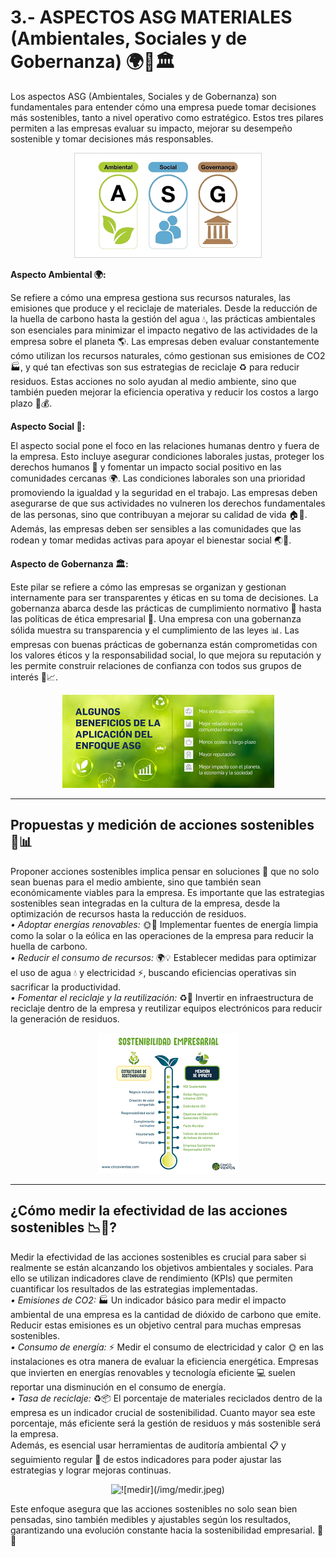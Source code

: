 # 3.- ASPECTOS ASG MATERIALES (Ambientales, Sociales y de Gobernanza) 🌍👥🏛️


Los aspectos ASG (Ambientales, Sociales y de Gobernanza) son fundamentales para entender cómo una empresa puede tomar decisiones más sostenibles, tanto a nivel operativo como estratégico. Estos tres pilares permiten a las empresas evaluar su impacto, mejorar su desempeño sostenible y tomar decisiones más responsables.

<p align="center">
  <img src="/img/asg.png" alt="![asg](/img/asg.png)" />
</p>  

**Aspecto Ambiental 🌍:**

Se refiere a cómo una empresa gestiona sus recursos naturales, las emisiones que produce y el reciclaje de materiales. Desde la reducción de la huella de carbono hasta la gestión del agua 💧, las prácticas ambientales son esenciales para minimizar el impacto negativo de las actividades de la empresa sobre el planeta 🌎. Las empresas deben evaluar constantemente cómo utilizan los recursos naturales, cómo gestionan sus emisiones de CO2 🏭, y qué tan efectivas son sus estrategias de reciclaje ♻️ para reducir residuos.
Estas acciones no solo ayudan al medio ambiente, sino que también pueden mejorar la eficiencia operativa y reducir los costos a largo plazo 🌱💰.

**Aspecto Social 👥:**

El aspecto social pone el foco en las relaciones humanas dentro y fuera de la empresa. Esto incluye asegurar condiciones laborales justas, proteger los derechos humanos 👫 y fomentar un impacto social positivo en las comunidades cercanas 🌍. Las condiciones laborales son una prioridad promoviendo la igualdad y la seguridad en el trabajo. Las empresas deben asegurarse de que sus actividades no vulneren los derechos fundamentales de las personas, sino que contribuyan a mejorar su calidad de vida 🏠💼. Además, las empresas deben ser sensibles a las comunidades que las rodean y tomar medidas activas para apoyar el bienestar social 🌏💚.

**Aspecto de Gobernanza 🏛️:**

Este pilar se refiere a cómo las empresas se organizan y gestionan internamente para ser transparentes y éticas en su toma de decisiones. La gobernanza abarca desde las prácticas de cumplimiento normativo 📜 hasta las políticas de ética empresarial 🤝. Una empresa con una gobernanza sólida muestra su transparencia y el cumplimiento de las leyes 📊. Las empresas con buenas prácticas de gobernanza están comprometidas con los valores éticos y la responsabilidad social, lo que mejora su reputación y les permite construir relaciones de confianza con todos sus grupos de interés 🌟📈.


<p align="center">
  <img src="/img/beneficios.jpeg" alt="![beneficios](/img/beneficios.jpeg)" />
</p>

---
**Propuestas y medición de acciones sostenibles 🌱📊**
---

Proponer acciones sostenibles implica pensar en soluciones 🤔 que no solo sean buenas para el medio ambiente, sino que también sean económicamente viables para la empresa. Es importante que las estrategias sostenibles sean integradas en la cultura de la empresa, desde la optimización de recursos hasta la reducción de residuos.   
    *• Adoptar energías renovables:* 🌞💨 Implementar fuentes de energía limpia como la solar o la eólica en las operaciones de la empresa para reducir la huella de carbono.  
    *• Reducir el consumo de recursos:* 🌍💡 Establecer medidas para optimizar el uso de agua 💧 y electricidad ⚡, buscando eficiencias operativas sin sacrificar la productividad.  
    *• Fomentar el reciclaje y la reutilización:* ♻️🔄 Invertir en infraestructura de reciclaje dentro de la empresa y reutilizar equipos electrónicos para reducir la generación de residuos.

<p align="center">
  <img src="/img/sostenibilidad.png" alt="![sostenibilidad](/img/sostenibilidad.png)" />
</p>


---
**¿Cómo medir la efectividad de las acciones sostenibles 📉🌱?**
---

Medir la efectividad de las acciones sostenibles es crucial para saber si realmente se están alcanzando los objetivos ambientales y sociales. Para ello se utilizan indicadores clave de rendimiento (KPIs) que permiten cuantificar los resultados de las estrategias implementadas.   
    *• Emisiones de CO2:* 🏭 Un indicador básico para medir el impacto ambiental de una empresa es la cantidad de dióxido de carbono que emite. Reducir estas emisiones es un objetivo central para muchas empresas sostenibles.  
    *• Consumo de energía:* ⚡ Medir el consumo de electricidad y calor 🌞 en las instalaciones es otra manera de evaluar la eficiencia energética. Empresas que invierten en energías renovables y tecnología eficiente 💻 suelen reportar una disminución en el consumo de energía.  
    *• Tasa de reciclaje:* ♻️📦 El porcentaje de materiales reciclados dentro de la empresa es un indicador crucial de sostenibilidad. Cuanto mayor sea este porcentaje, más eficiente será la gestión de residuos y más sostenible será la empresa.  
Además, es esencial usar herramientas de auditoría ambiental 📋 y seguimiento regular 📅 de estos indicadores para poder ajustar las estrategias y lograr mejoras continuas.

<p align="center">
  <img src="/img/medir-jpeg" alt="![medir](/img/medir.jpeg)" />
</p>

Este enfoque asegura que las acciones sostenibles no solo sean bien pensadas, sino también medibles y ajustables según los resultados, garantizando una evolución constante hacia la sostenibilidad empresarial. 🌱💪
